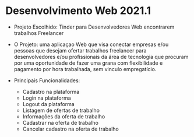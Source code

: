 # Desenvolvimento Web 2021.1

* Projeto Escolhido: Tinder para Desenvolvedores Web encontrarem trabalhos Freelancer
 
* O Projeto: uma aplicaçao Web que visa conectar empresas e/ou pessoas que desejam ofertar trabalhos freelancer para desenvolvedores e/ou profissionais da área de tecnologia que procuram por uma oportunidade de fazer uma grana com flexibilidade e pagamento por hora trabalhada, sem vinculo empregatício.

* Principais Funcionalidades:

  * Cadastro na plataforma
  * Login na plataforma
  * Logout da plataforma
  * Listagem de ofertas de trabalho
  * Informações da oferta de trabalho
  * Cadastrar na oferta de trabalho
  * Cancelar cadastro na oferta de trabalho

